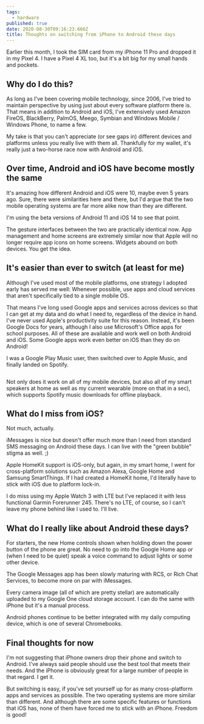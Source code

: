 ```yaml
---
tags:
  - hardware
published: true
date: 2020-08-30T09:16:23.666Z
title: Thoughts on switching from iPhone to Android these days
---
```

Earlier this month, I took the SIM card from my iPhone 11 Pro and dropped it in my Pixel 4. I have a Pixel 4 XL too, but it's a bit big for my small hands and pockets.

## Why do I do this?

As long as I've been covering mobile technology, since 2006, I've tried to maintain perspective by using just about every software platform there is. That means in addition to Android and iOS, I've extensively used Amazon FireOS, BlackBerry, PalmOS, Meego, Symbian and Windows Mobile / Windows Phone, to name a few.

My take is that you can't appreciate (or see gaps in) different devices and platforms unless you really live with them all. Thankfully for my wallet, it's really just a two-horse race now with Android and iOS.

## Over time, Android and iOS have become mostly the same

It's amazing how different Android and iOS were 10, maybe even 5 years ago. Sure, there were similarities here and there, but I'd argue that the two mobile operating systems are far more alike now than they are different.

I'm using the beta versions of Android 11 and iOS 14 to see that point. 

The gesture interfaces between the two are practically identical now. App management and home screens are extremely similar now that Apple will no longer require app icons on home screens. Widgets abound on both devices. You get the idea.

## It's easier than ever to switch (at least for me)

Although I've used most of the mobile platforms, one strategy I adopted early has served me well: Whenever possible, use apps and cloud services that aren't specifically tied to a single mobile OS.

That means I've long used Google apps and services across devices so that I can get at my data and do what I need to, regardless of the device in hand. I've never used Apple's productivity suite for this reason. Instead, it's been Google Docs for years, although I also use Microsoft's Office apps for school purposes. All of these are available and work well on both Android and iOS. Some Google apps work even better on iOS than they do on Android!

I was a Google Play Music user, then switched over to Apple Music, and finally landed on Spotify. 

![]()

Not only does it work on all of my mobile devices, but also all of my smart speakers at home as well as my current wearable (more on that in a sec), which supports Spotify music downloads for offline playback.

## What do I miss from iOS?

Not much, actually. 

iMessages is nice but doesn't offer much more than I need from standard SMS messaging on Android these days. I can live with the "green bubble" stigma as well. ;)

Apple HomeKit support is iOS-only, but again, in my smart home, I went for cross-platform solutions such as Amazon Alexa, Google Home and Samsung SmartThings. If I had created a HomeKit home, I'd literally have to stick with iOS due to platform lock-in.

I do miss using my Apple Watch 3 with LTE but I've replaced it with less functional Garmin Forerunner 245. There's no LTE, of course, so I can't leave my phone behind like I used to. I'll live. 

## What do I really like about Android these days?

For starters, the new Home controls shown when holding down the power button of the phone are great. No need to go into the Google Home app or (when I need to be quiet) speak a voice command to adjust lights or some other device.

The Google Messages app has been slowly maturing with RCS, or Rich Chat Services, to become more on par with iMessages.

Every camera image (all of which are pretty stellar) are automatically uploaded to my Google One cloud storage account. I can do the same with iPhone but it's a manual process.

Android phones continue to be better integrated with my daily computing device, which is one of several Chromebooks.

## Final thoughts for now

I'm not suggesting that iPhone owners drop their phone and switch to Android. I've always said people should use the best tool that meets their needs. And the iPhone is obviously great for a large number of people in that regard. I get it.

But switching is easy, if you've set yourself up for as many cross-platform apps and services as possible. The two operating systems are more similar than different. And although there are some specific features or functions that iOS has, none of them have forced me to stick with an iPhone. Freedom is good!